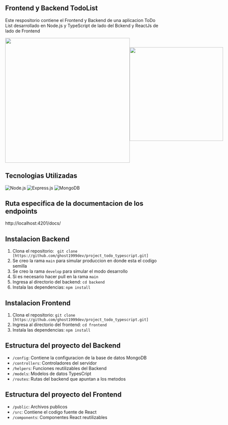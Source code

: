 ## Frontend y Backend TodoList
Este respositorio contiene el Frontend y Backend de una aplicacion ToDo List desarrollado en Node.js y TypeScript de lado del Bckend y ReactJs de lado de Frontend

<div style="display: flex; justify-content: space-around">
  <img src="https://upload.wikimedia.org/wikipedia/commons/d/d9/Node.js_logo.svg" width="400" height="400">
  <img src="https://upload.wikimedia.org/wikipedia/commons/a/a7/React-icon.svg" width="300" height="300" style="margin-top: 30px;">
</div>


## Tecnologias Utilizadas
 ![Node.js](https://img.shields.io/badge/Node.js-10.x%20%7C%2012.x%20%7C%2014.x%20%7C%2016.x-43853D.svg) 
 ![Express.js](https://img.shields.io/badge/Express.js-4.x-000000.svg) 
 ![MongoDB](https://img.shields.io/badge/MongoDB-4.x-47A248.svg)

 ## Ruta especifica de la documentacion de los endpoints
 http://localhost:4201/docs/

## Instalacion Backend
1. Clona el repositorio: ` git clone [https://github.com/ghost1999dev/project_todo_typescript.git]`
2. Se creo la rama `main` para simular produccion en donde esta el codigo semilla
3. Se creo la rama `develop` para simular el modo desarrollo
4. Si es necesario hacer pull en la rama `main`
5. Ingresa al directorio del backend: `cd backend`
6. Instala las dependencias: `npm install`

## Instalacion Frontend
1. Clona el repositorio: `git clone [https://github.com/ghost1999dev/project_todo_typescript.git]`
2. Ingresa al directorio del frontend: `cd frontend`
3. Instala las dependencias: `npm install`

## Estructura del proyecto del Backend

- `/config`: Contiene la configuracion de la base de datos MongoDB
- `/controllers`: Controladores del servidor
- `/helpers`: Funciones reutilizables del Backend
- `/models`: Modelos de datos TypesCript
- `/routes`: Rutas del backend que apuntan a los metodos

## Estructura del proyecto del Frontend

- `/public`: Archivos publicos
- `/src`: Contiene el codigo fuente de React
- `/components`: Componentes React reutilizables

